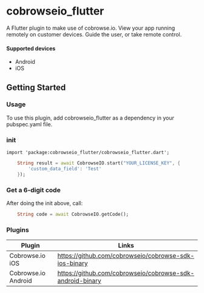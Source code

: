 # cobrowseio_flutter

A Flutter plugin to make use of cobrowse.io. View your app running remotely on customer devices. Guide the user, or take remote control.

#### Supported devices

  - Android
  - iOS

## Getting Started

### Usage
To use this plugin, add cobrowseio_flutter as a dependency in your pubspec.yaml file.

### init

`import 'package:cobrowseio_flutter/cobrowseio_flutter.dart';`

```dart
    String result = await CobrowseIO.start("YOUR_LICENSE_KEY", {
        'custom_data_field': 'Test'
    });
```

### Get a 6-digit code
After doing the init above, call:

```dart
    String code = await CobrowseIO.getCode();
```

### Plugins

| Plugin | Links |
| ------ | ------ |
| Cobrowse.io iOS | https://github.com/cobrowseio/cobrowse-sdk-ios-binary |
| Cobrowse.io Android | https://github.com/cobrowseio/cobrowse-sdk-android-binary |

